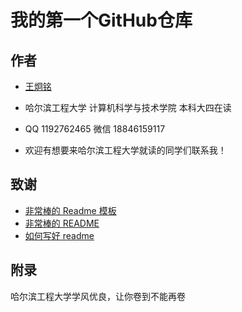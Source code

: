 
# 我的第一个GitHub仓库




## 作者

- [王炯铭](https://github.com/heubeststudent)

- 哈尔滨工程大学 计算机科学与技术学院 本科大四在读 

- QQ 1192762465  微信 18846159117

- 欢迎有想要来哈尔滨工程大学就读的同学们联系我！


## 致谢

 - [非常棒的 Readme 模板](https://awesomeopensource.com/project/elangosundar/awesome-README-templates)
 - [非常棒的 README](https://github.com/matiassingers/awesome-readme)
 - [如何写好 readme](https://bulldogjob.com/news/449-how-to-write-a-good-readme-for-your-github-project)


## 附录

哈尔滨工程大学学风优良，让你卷到不能再卷


